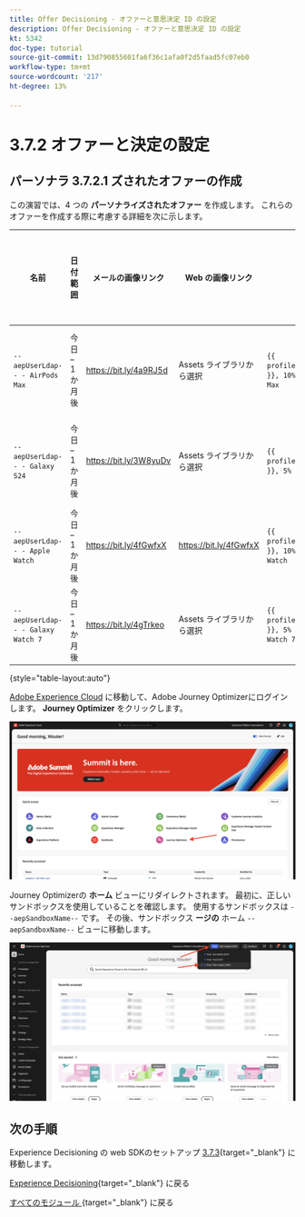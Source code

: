 ```yaml
---
title: Offer Decisioning - オファーと意思決定 ID の設定
description: Offer Decisioning - オファーと意思決定 ID の設定
kt: 5342
doc-type: tutorial
source-git-commit: 13d790855601fa6f36c1afa0f2d5faad5fc07eb0
workflow-type: tm+mt
source-wordcount: '217'
ht-degree: 13%

---
```


# 3.7.2 オファーと決定の設定

## パーソナラ 3.7.2.1 ズされたオファーの作成

この演習では、4 つの **パーソナライズされたオファー** を作成します。 これらのオファーを作成する際に考慮する詳細を次に示します。

| 名前 | 日付範囲 | メールの画像リンク | Web の画像リンク | テキスト | 優先度 | 実施要件 | 言語 | キャッピング頻度 | 画像名 |
|-----|------------|----------------------|--------------------|------|:--------:|--------------|:-------:|:-------:|:-------:|
| `--aepUserLdap-- - AirPods Max` | 今日 – 1 か月後 | https://bit.ly/4a9RJ5d | Assets ライブラリから選択 | `{{ profile.person.name.firstName }}, 10% discount on AirPods Max` | 25 | all – 女性のお客様 | 英語（米国） | 3 | Apple AirPods Max- Female.jpg |
| `--aepUserLdap-- - Galaxy S24` | 今日 – 1 か月後 | https://bit.ly/3W8yuDv | Assets ライブラリから選択 | `{{ profile.person.name.firstName }}, 5% discount on Galaxy S24` | 15 | all – 女性のお客様 | 英語（米国） | 3 | Galaxy S24 - Female.jpg |
| `--aepUserLdap-- - Apple Watch` | 今日 – 1 か月後 | https://bit.ly/4fGwfxX | https://bit.ly/4fGwfxX | `{{ profile.person.name.firstName }}, 10% discount on Apple Watch` | 25 | all – 男性の顧客 | 英語（米国） | 3 | Apple ウォッチ - Male.jpg |
| `--aepUserLdap-- - Galaxy Watch 7` | 今日 – 1 か月後 | https://bit.ly/4gTrkeo | Assets ライブラリから選択 | `{{ profile.person.name.firstName }}, 5% discount on Galaxy Watch 7` | 15 | all – 男性の顧客 | 英語（米国） | 3 | Galaxy Watch7 - Male.jpg |

{style="table-layout:auto"}

[Adobe Experience Cloud](https://experience.adobe.com) に移動して、Adobe Journey Optimizerにログインします。 **Journey Optimizer** をクリックします。

![ACOP](./../../../../modules/delivery-activation/ajo-b2c/ajob2c-1/images/acophome.png)

Journey Optimizerの **ホーム** ビューにリダイレクトされます。 最初に、正しいサンドボックスを使用していることを確認します。 使用するサンドボックスは `--aepSandboxName--` です。 その後、サンドボックス **ージの** ホーム `--aepSandboxName--` ビューに移動します。

![ACOP](./../../../../modules/delivery-activation/ajo-b2c/ajob2c-1/images/acoptriglp.png)

## 次の手順

Experience Decisioning の web SDKのセットアップ [3.7.3](./ex3.md){target="_blank"} に移動します。

[Experience Decisioning](ajo-decisioning.md){target="_blank"} に戻る

[ すべてのモジュール ](./../../../../overview.md){target="_blank"} に戻る
